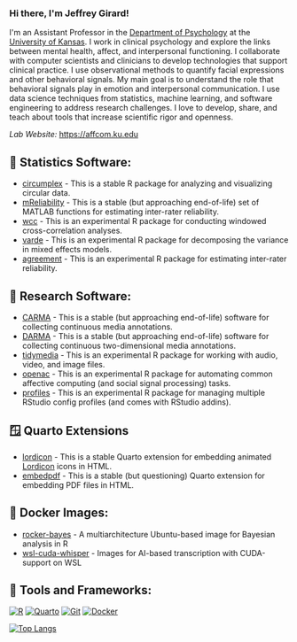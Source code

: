 ### Hi there, I'm Jeffrey Girard! 

I'm an Assistant Professor in the [Department of Psychology][kupsych] at the [University of Kansas][ku]. I work in clinical psychology and explore the links between mental health, affect, and interpersonal functioning. I collaborate with computer scientists and clinicians to develop technologies that support clinical practice. I use observational methods to quantify facial expressions and other behavioral signals. My main goal is to understand the role that behavioral signals play in emotion and interpersonal communication. I use data science techniques from statistics, machine learning, and software engineering to address research challenges. I love to develop, share, and teach about tools that increase scientific rigor and openness.

*Lab Website:* https://affcom.ku.edu

## 🧮 Statistics Software:
- [circumplex][circumplex] - This is a stable R package for analyzing and visualizing circular data.
- [mReliability][mreliability] - This is a stable (but approaching end-of-life) set of MATLAB functions for estimating inter-rater reliability.
- [wcc][wcc] - This is an experimental R package for conducting windowed cross-correlation analyses.
- [varde][varde] - This is an experimental R package for decomposing the variance in mixed effects models.
- [agreement][agreement] - This is an experimental R package for estimating inter-rater reliability.

## 🧭 Research Software:
- [CARMA][carma] - This is a stable (but approaching end-of-life) software for collecting continuous media annotations.
- [DARMA][darma] - This is a stable (but approaching end-of-life) software for collecting continuous two-dimensional media annotations.
- [tidymedia][tidymedia] - This is an experimental R package for working with audio, video, and image files.
- [openac][openac] - This is an experimental R package for automating common affective computing (and social signal processing) tasks.
- [profiles][profiles] - This is an experimental R package for managing multiple RStudio config profiles (and comes with RStudio addins).

## 🪟 Quarto Extensions
- [lordicon][lordicon] - This is a stable Quarto extension for embedding animated [Lordicon](https://www.lordicon.com/icons) icons in HTML.
- [embedpdf][embedpdf] - This is a stable (but questioning) Quarto extension for embedding PDF files in HTML.

## 🐳 Docker Images:
- [rocker-bayes][rocker-bayes] - A multiarchitecture Ubuntu-based image for Bayesian analysis in R
- [wsl-cuda-whisper][wsl-cuda-whisper] - Images for AI-based transcription with CUDA-support on WSL

## 🔨 Tools and Frameworks:
[![R](https://img.shields.io/badge/R-%23276DC3.svg?logo=r&logoColor=white)](https://r-project.org) [![Quarto](https://img.shields.io/badge/Quarto-39729E?style=flat&logo=quarto&logoColor=FFFFFF)](https://quarto.org)
[![Git](https://img.shields.io/badge/Git-F05032?logo=git&logoColor=fff)](https://git-scm.com) [![Docker](https://img.shields.io/badge/Docker-2496ED?logo=docker&logoColor=fff)](https://docker.com)

[![Top Langs](https://github-readme-stats.vercel.app/api/top-langs/?username=jmgirard)](https://github.com/anuraghazra/github-readme-stats)

[circumplex]: https://circumplex.jmgirard.com/
[agreement]: https://github.com/jmgirard/agreement
[tidymedia]: https://github.com/jmgirard/tidymedia
[lordicon]: https://github.com/jmgirard/lordicon
[embedpdf]: https://github.com/jmgirard/embedpdf
[openac]: https://github.com/jmgirard/openac
[profiles]: https://github.com/jmgirard/profiles
[kupsych]: https://psych.ku.edu
[ku]: https://ku.edu
[website]: https://www.jmgirard.com
[email]: mailto:jmgirard@ku.edu
[twitter]: http://twitter.com/jeffreymgirard
[scholar]: https://scholar.google.com/citations?user=N2UcZ84AAAAJ
[publons]: https://publons.com/researcher/517315/jeffrey-m-girard/
[orcid]: https://orcid.org/0000-0002-7359-3746
[wcc]: https://github.com/jmgirard/wcc
[varde]: https://github.com/jmgirard/varde
[carma]: https://carma.jmgirard.com
[darma]: https://darma.jmgirard.com
[mreliability]: https://mreliability.jmgirard.com
[rocker-bayes]: https://github.com/jmgirard/rocker-bayes
[wsl-cuda-whisper]: https://github.com/jmgirard/wsl-cuda-whisper
